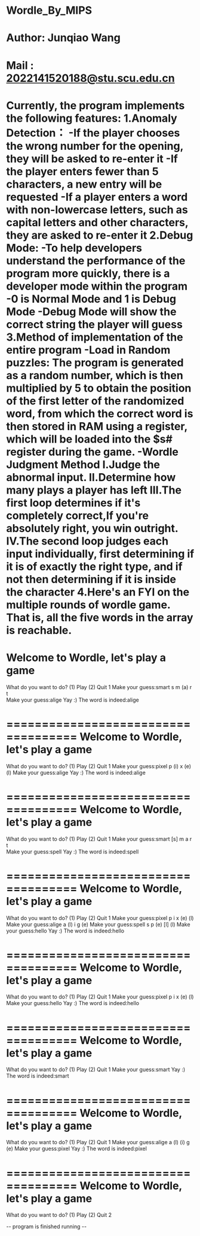 # Wordle_By_MIPS
# Author: Junqiao Wang
# Mail : 2022141520188@stu.scu.edu.cn
Currently, the program implements the following features:
1.Anomaly Detection：
-If the player chooses the wrong number for the opening, they will be asked to re-enter it
-If the player enters fewer than 5 characters, a new entry will be requested
-If a player enters a word with non-lowercase letters, such as capital letters and other characters, they are asked to re-enter it
2.Debug Mode:
-To help developers understand the performance of the program more quickly, there is a developer mode within the program
-0 is Normal Mode and 1 is Debug Mode
-Debug Mode will show the correct string the player will guess
3.Method of implementation of the entire program
-Load in Random puzzles:
The program is generated as a random number, which is then multiplied by 5 to obtain the position of the first letter of the randomized word, from which the correct word is then stored in RAM using a register, which will be loaded into the $s# register during the game.
-Wordle Judgment Method
Ⅰ.Judge the abnormal input.
Ⅱ.Determine how many plays a player has left
Ⅲ.The first loop determines if it's completely correct,If you're absolutely right, you win outright.
Ⅳ.The second loop judges each input individually, first determining if it is of exactly the right type, and if not then determining if it is inside the character
4.Here's an FYI on the multiple rounds of wordle game. That is, all the five words in the array is reachable.
====================================
Welcome to Wordle, let's play a game
====================================
What do you want to do?
 (1) Play
 (2) Quit
1
Make your guess:smart
 s   m  (a)  r   t  
Make your guess:alige
Yay :)
The word is indeed:alige

====================================
Welcome to Wordle, let's play a game
====================================
What do you want to do?
 (1) Play
 (2) Quit
1
Make your guess:pixel
 p  (i)  x  (e) (l) 
Make your guess:alige
Yay :)
The word is indeed:alige

====================================
Welcome to Wordle, let's play a game
====================================
What do you want to do?
 (1) Play
 (2) Quit
1
Make your guess:smart
[s]  m   a   r   t  
Make your guess:spell
Yay :)
The word is indeed:spell

====================================
Welcome to Wordle, let's play a game
====================================
What do you want to do?
 (1) Play
 (2) Quit
1
Make your guess:pixel
 p   i   x  (e) (l) 
Make your guess:alige
 a  (l)  i   g  (e) 
Make your guess:spell
 s   p  (e) [l] (l) 
Make your guess:hello
Yay :)
The word is indeed:hello

====================================
Welcome to Wordle, let's play a game
====================================
What do you want to do?
 (1) Play
 (2) Quit
1
Make your guess:pixel
 p   i   x  (e) (l) 
Make your guess:hello
Yay :)
The word is indeed:hello

====================================
Welcome to Wordle, let's play a game
====================================
What do you want to do?
 (1) Play
 (2) Quit
1
Make your guess:smart
Yay :)
The word is indeed:smart

====================================
Welcome to Wordle, let's play a game
====================================
What do you want to do?
 (1) Play
 (2) Quit
1
Make your guess:alige
 a  (l) (i)  g  (e) 
Make your guess:pixel
Yay :)
The word is indeed:pixel

====================================
Welcome to Wordle, let's play a game
====================================
What do you want to do?
 (1) Play
 (2) Quit
2

-- program is finished running --
